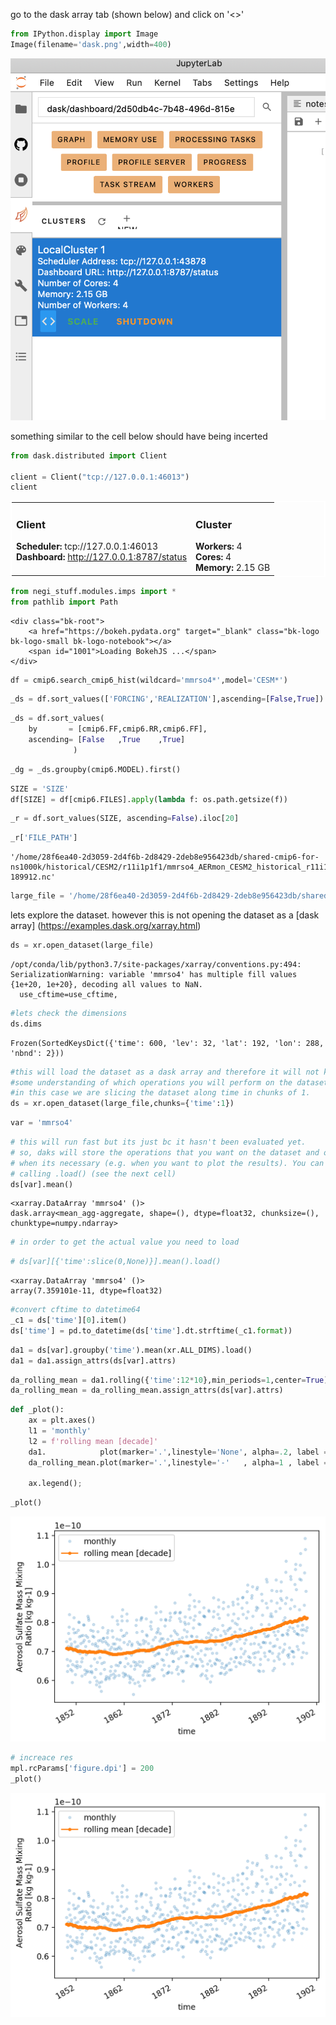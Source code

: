 
go to the dask array tab (shown below) and click on '<>'


```python
from IPython.display import Image
Image(filename='dask.png',width=400)
```




![png](dask_kernel_files/dask_kernel_1_0.png)



something similar to the cell below should have being incerted


```python
from dask.distributed import Client

client = Client("tcp://127.0.0.1:46013")
client
```




<table style="border: 2px solid white;">
<tr>
<td style="vertical-align: top; border: 0px solid white">
<h3 style="text-align: left;">Client</h3>
<ul style="text-align: left; list-style: none; margin: 0; padding: 0;">
  <li><b>Scheduler: </b>tcp://127.0.0.1:46013</li>
  <li><b>Dashboard: </b><a href='http://127.0.0.1:8787/status' target='_blank'>http://127.0.0.1:8787/status</a>
</ul>
</td>
<td style="vertical-align: top; border: 0px solid white">
<h3 style="text-align: left;">Cluster</h3>
<ul style="text-align: left; list-style:none; margin: 0; padding: 0;">
  <li><b>Workers: </b>4</li>
  <li><b>Cores: </b>4</li>
  <li><b>Memory: </b>2.15 GB</li>
</ul>
</td>
</tr>
</table>




```python
from negi_stuff.modules.imps import *
from pathlib import Path
```



    <div class="bk-root">
        <a href="https://bokeh.pydata.org" target="_blank" class="bk-logo bk-logo-small bk-logo-notebook"></a>
        <span id="1001">Loading BokehJS ...</span>
    </div>





```python
df = cmip6.search_cmip6_hist(wildcard='mmrso4*',model='CESM*')
```


```python
_ds = df.sort_values(['FORCING','REALIZATION'],ascending=[False,True])
```


```python
_ds = df.sort_values(
    by       = [cmip6.FF,cmip6.RR,cmip6.FF],
    ascending= [False   ,True    ,True]
              )
```


```python
_dg = _ds.groupby(cmip6.MODEL).first()
```


```python
SIZE = 'SIZE'
df[SIZE] = df[cmip6.FILES].apply(lambda f: os.path.getsize(f))
```


```python
_r = df.sort_values(SIZE, ascending=False).iloc[20]
```


```python
_r['FILE_PATH']
```




    '/home/28f6ea40-2d3059-2d4f6b-2d8429-2deb8e956423db/shared-cmip6-for-ns1000k/historical/CESM2/r11i1p1f1/mmrso4_AERmon_CESM2_historical_r11i1p1f1_gn_185001-189912.nc'




```python
large_file = '/home/28f6ea40-2d3059-2d4f6b-2d8429-2deb8e956423db/shared-cmip6-for-ns1000k/historical/CESM2/r11i1p1f1/mmrso4_AERmon_CESM2_historical_r11i1p1f1_gn_185001-189912.nc'
```

lets explore the dataset. 
however this is not opening the dataset as a 
[dask array] (https://examples.dask.org/xarray.html)


```python
ds = xr.open_dataset(large_file)
```

    /opt/conda/lib/python3.7/site-packages/xarray/conventions.py:494: SerializationWarning: variable 'mmrso4' has multiple fill values {1e+20, 1e+20}, decoding all values to NaN.
      use_cftime=use_cftime,



```python
#lets check the dimensions
ds.dims
```




    Frozen(SortedKeysDict({'time': 600, 'lev': 32, 'lat': 192, 'lon': 288, 'nbnd': 2}))




```python
#this will load the dataset as a dask array and therefore it will not kill the kernel
#some understanding of which operations you will perform on the dataset are needed
#in this case we are slicing the dataset along time in chunks of 1.
ds = xr.open_dataset(large_file,chunks={'time':1})
```


```python
var = 'mmrso4'
```


```python
# this will run fast but its just bc it hasn't been evaluated yet. 
# so, daks will store the operations that you want on the dataset and only compute them 
# when its necessary (e.g. when you want to plot the results). You can force the computation by 
# calling .load() (see the next cell)
ds[var].mean()
```




    <xarray.DataArray 'mmrso4' ()>
    dask.array<mean_agg-aggregate, shape=(), dtype=float32, chunksize=(), chunktype=numpy.ndarray>




```python
# in order to get the actual value you need to load
```


```python
# ds[var][{'time':slice(0,None)}].mean().load()
```




    <xarray.DataArray 'mmrso4' ()>
    array(7.359101e-11, dtype=float32)




```python
#convert cftime to datetime64
_c1 = ds['time'][0].item()
ds['time'] = pd.to_datetime(ds['time'].dt.strftime(_c1.format))
```


```python
da1 = ds[var].groupby('time').mean(xr.ALL_DIMS).load()
da1 = da1.assign_attrs(ds[var].attrs)
```


```python
da_rolling_mean = da1.rolling({'time':12*10},min_periods=1,center=True).mean()
da_rolling_mean = da_rolling_mean.assign_attrs(ds[var].attrs)
```


```python
def _plot():
    ax = plt.axes()
    l1 = 'monthly'
    l2 = f'rolling mean [decade]'
    da1.            plot(marker='.',linestyle='None', alpha=.2, label =l1, ax=ax )
    da_rolling_mean.plot(marker='.',linestyle='-'   , alpha=1 , label =l2, ax=ax )

    ax.legend();
```


```python
_plot()
```


![png](dask_kernel_files/dask_kernel_25_0.png)



```python
# increace res
mpl.rcParams['figure.dpi'] = 200
_plot()
```


![png](dask_kernel_files/dask_kernel_26_0.png)



```python

```
